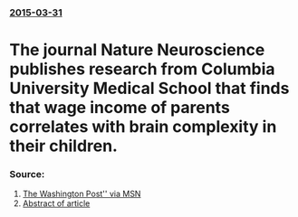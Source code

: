 ### [2015-03-31](/news/2015/03/31/index.md)

# The journal Nature Neuroscience publishes research from Columbia University Medical School that finds that wage income of parents correlates with brain complexity in their children. 




### Source:

1. [The Washington Post'' via MSN](http://www.msn.com/en-us/news/us/poverty-linked-to-brain-structure-in-children-new-research-shows/ar-AAahrgH)
2. [Abstract of article](http://www.nature.com/neuro/journal/vaop/ncurrent/full/nn.3983.html)
